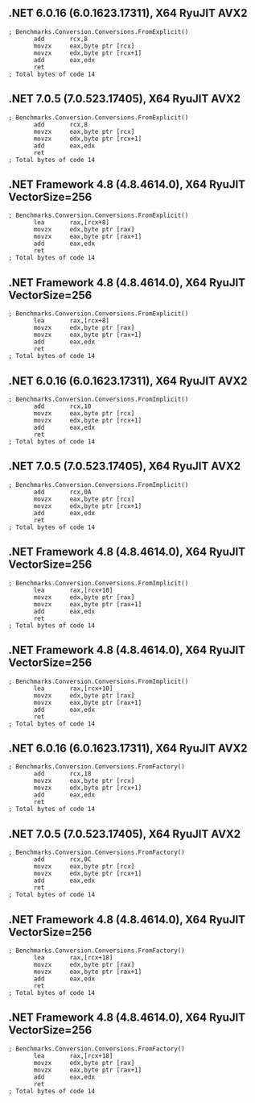 ## .NET 6.0.16 (6.0.1623.17311), X64 RyuJIT AVX2
```assembly
; Benchmarks.Conversion.Conversions.FromExplicit()
       add       rcx,8
       movzx     eax,byte ptr [rcx]
       movzx     edx,byte ptr [rcx+1]
       add       eax,edx
       ret
; Total bytes of code 14
```

## .NET 7.0.5 (7.0.523.17405), X64 RyuJIT AVX2
```assembly
; Benchmarks.Conversion.Conversions.FromExplicit()
       add       rcx,8
       movzx     eax,byte ptr [rcx]
       movzx     edx,byte ptr [rcx+1]
       add       eax,edx
       ret
; Total bytes of code 14
```

## .NET Framework 4.8 (4.8.4614.0), X64 RyuJIT VectorSize=256
```assembly
; Benchmarks.Conversion.Conversions.FromExplicit()
       lea       rax,[rcx+8]
       movzx     edx,byte ptr [rax]
       movzx     eax,byte ptr [rax+1]
       add       eax,edx
       ret
; Total bytes of code 14
```

## .NET Framework 4.8 (4.8.4614.0), X64 RyuJIT VectorSize=256
```assembly
; Benchmarks.Conversion.Conversions.FromExplicit()
       lea       rax,[rcx+8]
       movzx     edx,byte ptr [rax]
       movzx     eax,byte ptr [rax+1]
       add       eax,edx
       ret
; Total bytes of code 14
```

## .NET 6.0.16 (6.0.1623.17311), X64 RyuJIT AVX2
```assembly
; Benchmarks.Conversion.Conversions.FromImplicit()
       add       rcx,10
       movzx     eax,byte ptr [rcx]
       movzx     edx,byte ptr [rcx+1]
       add       eax,edx
       ret
; Total bytes of code 14
```

## .NET 7.0.5 (7.0.523.17405), X64 RyuJIT AVX2
```assembly
; Benchmarks.Conversion.Conversions.FromImplicit()
       add       rcx,0A
       movzx     eax,byte ptr [rcx]
       movzx     edx,byte ptr [rcx+1]
       add       eax,edx
       ret
; Total bytes of code 14
```

## .NET Framework 4.8 (4.8.4614.0), X64 RyuJIT VectorSize=256
```assembly
; Benchmarks.Conversion.Conversions.FromImplicit()
       lea       rax,[rcx+10]
       movzx     edx,byte ptr [rax]
       movzx     eax,byte ptr [rax+1]
       add       eax,edx
       ret
; Total bytes of code 14
```

## .NET Framework 4.8 (4.8.4614.0), X64 RyuJIT VectorSize=256
```assembly
; Benchmarks.Conversion.Conversions.FromImplicit()
       lea       rax,[rcx+10]
       movzx     edx,byte ptr [rax]
       movzx     eax,byte ptr [rax+1]
       add       eax,edx
       ret
; Total bytes of code 14
```

## .NET 6.0.16 (6.0.1623.17311), X64 RyuJIT AVX2
```assembly
; Benchmarks.Conversion.Conversions.FromFactory()
       add       rcx,18
       movzx     eax,byte ptr [rcx]
       movzx     edx,byte ptr [rcx+1]
       add       eax,edx
       ret
; Total bytes of code 14
```

## .NET 7.0.5 (7.0.523.17405), X64 RyuJIT AVX2
```assembly
; Benchmarks.Conversion.Conversions.FromFactory()
       add       rcx,0C
       movzx     eax,byte ptr [rcx]
       movzx     edx,byte ptr [rcx+1]
       add       eax,edx
       ret
; Total bytes of code 14
```

## .NET Framework 4.8 (4.8.4614.0), X64 RyuJIT VectorSize=256
```assembly
; Benchmarks.Conversion.Conversions.FromFactory()
       lea       rax,[rcx+18]
       movzx     edx,byte ptr [rax]
       movzx     eax,byte ptr [rax+1]
       add       eax,edx
       ret
; Total bytes of code 14
```

## .NET Framework 4.8 (4.8.4614.0), X64 RyuJIT VectorSize=256
```assembly
; Benchmarks.Conversion.Conversions.FromFactory()
       lea       rax,[rcx+18]
       movzx     edx,byte ptr [rax]
       movzx     eax,byte ptr [rax+1]
       add       eax,edx
       ret
; Total bytes of code 14
```

